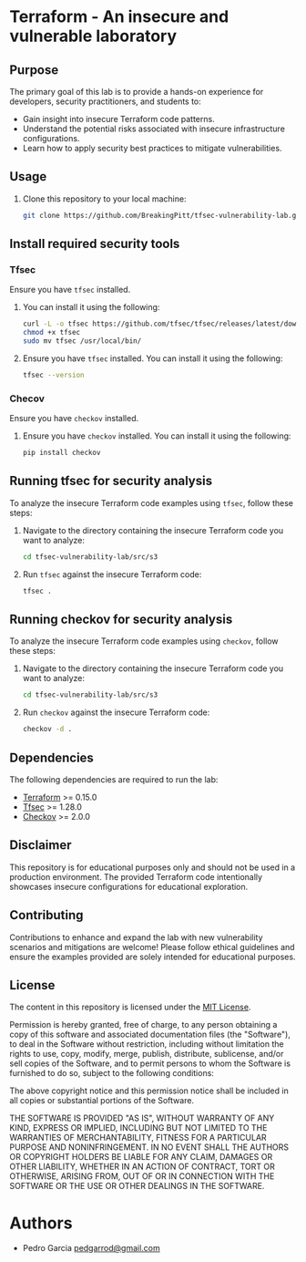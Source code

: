 # Terraform - An insecure and vulnerable laboratory

## Purpose

The primary goal of this lab is to provide a hands-on experience for developers, security practitioners, and students to:

- Gain insight into insecure Terraform code patterns.
- Understand the potential risks associated with insecure infrastructure configurations.
- Learn how to apply security best practices to mitigate vulnerabilities.

## Usage

1. Clone this repository to your local machine:

   ```bash
   git clone https://github.com/BreakingPitt/tfsec-vulnerability-lab.git
   ```

## Install required security tools

### Tfsec

Ensure you have `tfsec` installed. 

1. You can install it using the following:

   ```bash
   curl -L -o tfsec https://github.com/tfsec/tfsec/releases/latest/download/tfsec-linux-amd64
   chmod +x tfsec
   sudo mv tfsec /usr/local/bin/
   ```

2. Ensure you have `tfsec` installed. You can install it using the following:

   ```bash
   tfsec --version
   ```
   
### Checov

Ensure you have `checkov` installed. 

1. Ensure you have `checkov` installed. You can install it using the following:

   ```bash
   pip install checkov
   ```
 
## Running tfsec for security analysis

To analyze the insecure Terraform code examples using `tfsec`, follow these steps:

1. Navigate to the directory containing the insecure Terraform code you want to analyze:

    ```bash
    cd tfsec-vulnerability-lab/src/s3
    ```
   
2. Run `tfsec` against the insecure Terraform code:

    ```bash
    tfsec .
    ```

## Running checkov for security analysis

To analyze the insecure Terraform code examples using `checkov`, follow these steps:

1. Navigate to the directory containing the insecure Terraform code you want to analyze:

    ```bash
    cd tfsec-vulnerability-lab/src/s3
    ```

2. Run `checkov` against the insecure Terraform code:

    ```bash
    checkov -d .
    ```
   
## Dependencies

The following dependencies are required to run the lab:

- [Terraform](https://www.terraform.io/) >= 0.15.0
- [Tfsec](https://aquasecurity.github.io/tfsec/) >= 1.28.0
- [Checkov](https://www.checkov.io/) >= 2.0.0

## Disclaimer

This repository is for educational purposes only and should not be used in a production environment. The provided Terraform code intentionally showcases insecure configurations for educational exploration.

## Contributing

Contributions to enhance and expand the lab with new vulnerability scenarios and mitigations are welcome! Please follow ethical guidelines and ensure the examples provided are solely intended for educational purposes.

## License

The content in this repository is licensed under the [MIT License](LICENSE).

Permission is hereby granted, free of charge, to any person obtaining a copy of this software and associated documentation files (the "Software"), to deal in the Software without restriction, including without limitation the rights to use, copy, modify, merge, publish, distribute, sublicense, and/or sell copies of the Software, and to permit persons to whom the Software is furnished to do so, subject to the following conditions:

The above copyright notice and this permission notice shall be included in all copies or substantial portions of the Software.

THE SOFTWARE IS PROVIDED "AS IS", WITHOUT WARRANTY OF ANY KIND, EXPRESS OR IMPLIED, INCLUDING BUT NOT LIMITED TO THE WARRANTIES OF MERCHANTABILITY, FITNESS FOR A PARTICULAR PURPOSE AND NONINFRINGEMENT. IN NO EVENT SHALL THE AUTHORS OR COPYRIGHT HOLDERS BE LIABLE FOR ANY CLAIM, DAMAGES OR OTHER LIABILITY, WHETHER IN AN ACTION OF CONTRACT, TORT OR OTHERWISE, ARISING FROM, OUT OF OR IN CONNECTION WITH THE SOFTWARE OR THE USE OR OTHER DEALINGS IN THE SOFTWARE.

# Authors

- Pedro Garcia <pedgarrod@gmail.com>
